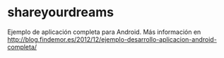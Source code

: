 shareyourdreams
===============

Ejemplo de aplicación completa para Android. Más información en http://blog.findemor.es/2012/12/ejemplo-desarrollo-aplicacion-android-completa/